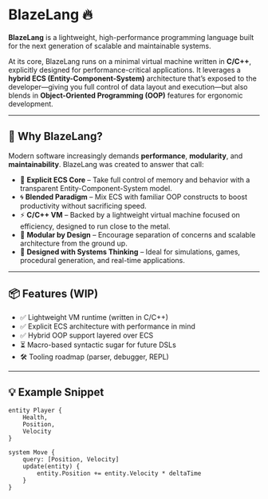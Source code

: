 # BlazeLang 🔥

**BlazeLang** is a lightweight, high-performance programming language built for the next generation of scalable and maintainable systems.

At its core, BlazeLang runs on a minimal virtual machine written in **C/C++**, explicitly designed for performance-critical applications. It leverages a **hybrid ECS (Entity-Component-System)** architecture that’s exposed to the developer—giving you full control of data layout and execution—but also blends in **Object-Oriented Programming (OOP)** features for ergonomic development.

---

## 🚀 Why BlazeLang?

Modern software increasingly demands **performance**, **modularity**, and **maintainability**. BlazeLang was created to answer that call:

- 🔧 **Explicit ECS Core** – Take full control of memory and behavior with a transparent Entity-Component-System model.
- 🌀 **Blended Paradigm** – Mix ECS with familiar OOP constructs to boost productivity without sacrificing speed.
- ⚡ **C/C++ VM** – Backed by a lightweight virtual machine focused on efficiency, designed to run close to the metal.
- 🔬 **Modular by Design** – Encourage separation of concerns and scalable architecture from the ground up.
- 🧠 **Designed with Systems Thinking** – Ideal for simulations, games, procedural generation, and real-time applications.

---

## 📦 Features (WIP)

- ✅ Lightweight VM runtime (written in C/C++)
- ✅ Explicit ECS architecture with performance in mind
- ✅ Hybrid OOP support layered over ECS
- ⏳ Macro-based syntactic sugar for future DSLs
- 🛠️ Tooling roadmap (parser, debugger, REPL)

---

## 💡 Example Snippet

```blaze
entity Player {
    Health,
    Position,
    Velocity
}

system Move {
    query: [Position, Velocity]
    update(entity) {
        entity.Position += entity.Velocity * deltaTime
    }
}
